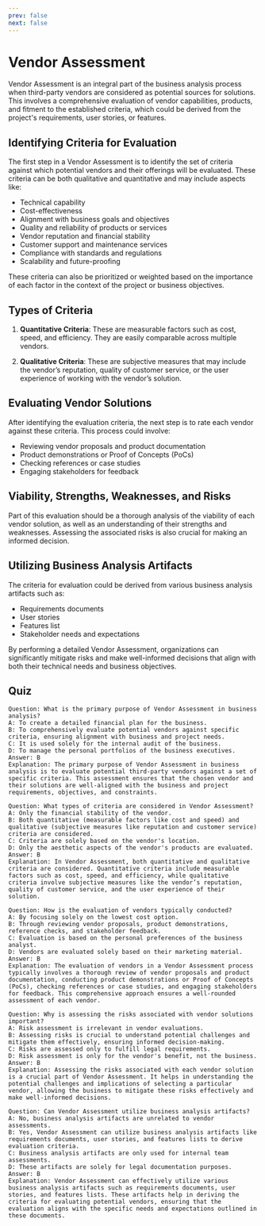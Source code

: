 ```yaml
---
prev: false
next: false
---
```


# Vendor Assessment

Vendor Assessment is an integral part of the business analysis process when third-party vendors are considered as potential sources for solutions. This involves a comprehensive evaluation of vendor capabilities, products, and fitment to the established criteria, which could be derived from the project's requirements, user stories, or features.

## Identifying Criteria for Evaluation

The first step in a Vendor Assessment is to identify the set of criteria against which potential vendors and their offerings will be evaluated. These criteria can be both qualitative and quantitative and may include aspects like:

- Technical capability
- Cost-effectiveness
- Alignment with business goals and objectives
- Quality and reliability of products or services
- Vendor reputation and financial stability
- Customer support and maintenance services
- Compliance with standards and regulations
- Scalability and future-proofing

These criteria can also be prioritized or weighted based on the importance of each factor in the context of the project or business objectives.

## Types of Criteria

1. **Quantitative Criteria**: These are measurable factors such as cost, speed, and efficiency. They are easily comparable across multiple vendors.

2. **Qualitative Criteria**: These are subjective measures that may include the vendor’s reputation, quality of customer service, or the user experience of working with the vendor’s solution.

## Evaluating Vendor Solutions

After identifying the evaluation criteria, the next step is to rate each vendor against these criteria. This process could involve:

- Reviewing vendor proposals and product documentation
- Product demonstrations or Proof of Concepts (PoCs)
- Checking references or case studies
- Engaging stakeholders for feedback

## Viability, Strengths, Weaknesses, and Risks

Part of this evaluation should be a thorough analysis of the viability of each vendor solution, as well as an understanding of their strengths and weaknesses. Assessing the associated risks is also crucial for making an informed decision.

## Utilizing Business Analysis Artifacts

The criteria for evaluation could be derived from various business analysis artifacts such as:

- Requirements documents
- User stories
- Features list
- Stakeholder needs and expectations

By performing a detailed Vendor Assessment, organizations can significantly mitigate risks and make well-informed decisions that align with both their technical needs and business objectives.

## Quiz

```quiz
Question: What is the primary purpose of Vendor Assessment in business analysis?
A: To create a detailed financial plan for the business.
B: To comprehensively evaluate potential vendors against specific criteria, ensuring alignment with business and project needs.
C: It is used solely for the internal audit of the business.
D: To manage the personal portfolios of the business executives.
Answer: B
Explanation: The primary purpose of Vendor Assessment in business analysis is to evaluate potential third-party vendors against a set of specific criteria. This assessment ensures that the chosen vendor and their solutions are well-aligned with the business and project requirements, objectives, and constraints.

Question: What types of criteria are considered in Vendor Assessment?
A: Only the financial stability of the vendor.
B: Both quantitative (measurable factors like cost and speed) and qualitative (subjective measures like reputation and customer service) criteria are considered.
C: Criteria are solely based on the vendor's location.
D: Only the aesthetic aspects of the vendor's products are evaluated.
Answer: B
Explanation: In Vendor Assessment, both quantitative and qualitative criteria are considered. Quantitative criteria include measurable factors such as cost, speed, and efficiency, while qualitative criteria involve subjective measures like the vendor’s reputation, quality of customer service, and the user experience of their solution.

Question: How is the evaluation of vendors typically conducted?
A: By focusing solely on the lowest cost option.
B: Through reviewing vendor proposals, product demonstrations, reference checks, and stakeholder feedback.
C: Evaluation is based on the personal preferences of the business analyst.
D: Vendors are evaluated solely based on their marketing material.
Answer: B
Explanation: The evaluation of vendors in a Vendor Assessment process typically involves a thorough review of vendor proposals and product documentation, conducting product demonstrations or Proof of Concepts (PoCs), checking references or case studies, and engaging stakeholders for feedback. This comprehensive approach ensures a well-rounded assessment of each vendor.

Question: Why is assessing the risks associated with vendor solutions important?
A: Risk assessment is irrelevant in vendor evaluations.
B: Assessing risks is crucial to understand potential challenges and mitigate them effectively, ensuring informed decision-making.
C: Risks are assessed only to fulfill legal requirements.
D: Risk assessment is only for the vendor's benefit, not the business.
Answer: B
Explanation: Assessing the risks associated with each vendor solution is a crucial part of Vendor Assessment. It helps in understanding the potential challenges and implications of selecting a particular vendor, allowing the business to mitigate these risks effectively and make well-informed decisions.

Question: Can Vendor Assessment utilize business analysis artifacts?
A: No, business analysis artifacts are unrelated to vendor assessments.
B: Yes, Vendor Assessment can utilize business analysis artifacts like requirements documents, user stories, and features lists to derive evaluation criteria.
C: Business analysis artifacts are only used for internal team assessments.
D: These artifacts are solely for legal documentation purposes.
Answer: B
Explanation: Vendor Assessment can effectively utilize various business analysis artifacts such as requirements documents, user stories, and features lists. These artifacts help in deriving the criteria for evaluating potential vendors, ensuring that the evaluation aligns with the specific needs and expectations outlined in these documents.
```

